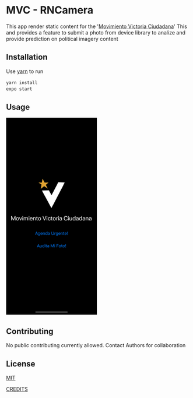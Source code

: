 # MVC - RNCamera

This app render static content for the '[Movimiento Victoria Ciudadana](https://www.mvcpr.org/)'
This and provides a feature to submit a photo from device library to analize and provide prediction on political imagery content

## Installation

Use [yarn](https://classic.yarnpkg.com/en/docs/install/) to run

```bash
yarn install
expo start
```

## Usage

![MVC APP](https://raw.githubusercontent.com/xcruzz/mvc/mvc_ImageRecognition/rncamera/assets/screenShot.png)

## Contributing

No public contributing currently allowed. Contact Authors for collaboration

## License

[MIT](https://choosealicense.com/licenses/mit/)

[CREDITS](https://github.com/WataruMaeda/react-native-boilerplate)
